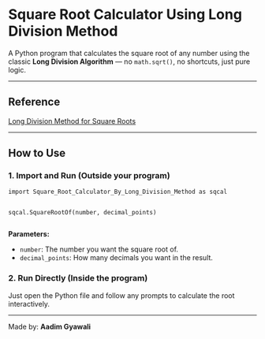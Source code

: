 <h1>Square Root Calculator Using Long Division Method</h1>
  <p>
    A Python program that calculates the square root of any number using the classic
    <strong>Long Division Algorithm</strong> — no <code>math.sqrt()</code>, no shortcuts, just pure logic.
  </p>

  <hr />

  <h2>Reference</h2>
  <p>
    <a href="https://atozmath.com/Pow_Root_DivMethod.aspx" target="_blank" rel="noopener noreferrer">
      Long Division Method for Square Roots
    </a>
  </p>

  <hr />

  <h2>How to Use</h2>

  <h3>1. Import and Run (Outside your program)</h3>
  <pre><code>import Square_Root_Calculator_By_Long_Division_Method as sqcal

sqcal.SquareRootOf(number, decimal_points)
</code></pre>
  <p><strong>Parameters:</strong></p>
  <ul>
    <li><code>number</code>: The number you want the square root of.</li>
    <li><code>decimal_points</code>: How many decimals you want in the result.</li>
  </ul>

  <h3>2. Run Directly (Inside the program)</h3>
  <p>Just open the Python file and follow any prompts to calculate the root interactively.</p>

  <hr />

  <p>Made by: <strong>Aadim Gyawali</strong></p>
